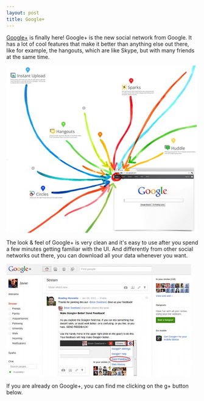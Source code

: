 ```yaml
---
layout: post
title: Google+
---
```



<p>
<a href="http://plus.google.com/">Google+</a> is finally here!
Google+ is the new social network from Google.
It has a lot of cool features that make it better than anything else
out there, like for example, the hangouts, which are like Skype, but with
many friends at the same time.
</p>


<img src="/images/google-plus-features.jpg"
  alt="Google Plus Features" />

<p>
The look & feel of Google+ is very clean and it's easy to use after you
spend a few minutes getting familiar with the UI. And differently from
other social networks out there, you can download all your data whenever
you want.
</p>

<img src="/images/google-plus-screenshot.jpg"
  alt="Google Plus Screenshot" />

<p>
If you are already on Google+, you can find me clicking on the g+ button below.
</p>
